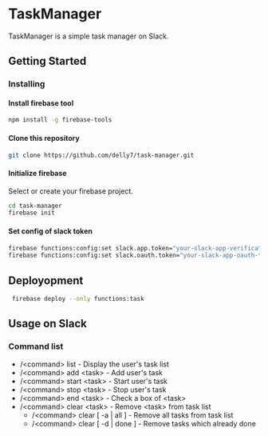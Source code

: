 # TaskManager
TaskManager is a simple task manager on Slack.

## Getting Started
### Installing
#### Install firebase tool

```sh
npm install -g firebase-tools
```

#### Clone this repository

```sh
git clone https://github.com/delly7/task-manager.git
```

#### Initialize firebase
Select or create your firebase project.

```sh
cd task-manager
firebase init
```

#### Set config of slack token

```sh
firebase functions:config:set slack.app.token="your-slack-app-verification-token"
firebase functions:config:set slack.oauth.token="your-slack-app-oauth-token"
```

## Deployopment

```sh
 firebase deploy --only functions:task
```

## Usage on Slack
### Command list
* /\<command\> list - Display the user's task list
* /\<command\> add \<task\> - Add user's task
* /\<command\> start \<task\> - Start user's task
* /\<command\> stop \<task\> - Stop user's task
* /\<command\> end \<task\> - Check a box of \<task\>
* /\<command\> clear \<task\> - Remove \<task\> from task list
  * /\<command\> clear [ -a | all ] - Remove all tasks from task list
  * /\<command\> clear [ -d | done ] - Remove tasks which already done